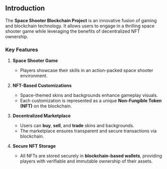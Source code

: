 ## **Introduction**

The **Space Shooter Blockchain Project** is an innovative fusion of gaming and blockchain technology. It allows users to engage in a thrilling space shooter game while leveraging the benefits of decentralized NFT ownership.

### **Key Features**
1. **Space Shooter Game**  
   - Players showcase their skills in an action-packed space shooter environment.

2. **NFT-Based Customizations**  
   - Space-themed skins and backgrounds enhance gameplay visuals.  
   - Each customization is represented as a unique **Non-Fungible Token (NFT)** on the blockchain.

3. **Decentralized Marketplace**  
   - Users can **buy**, **sell**, and **trade** skins and backgrounds.  
   - The marketplace ensures transparent and secure transactions via blockchain.

4. **Secure NFT Storage**  
   - All NFTs are stored securely in **blockchain-based wallets**, providing players with verifiable and immutable ownership of their assets.